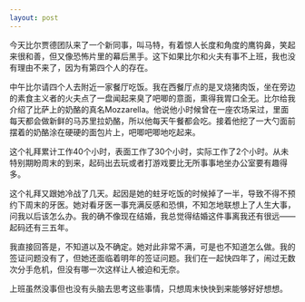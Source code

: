 ```yaml
---
layout: post
---
```

今天比尔贾德团队来了一个新同事，叫马特，有着惊人长度和角度的鹰钩鼻，笑起来很和善，但又像恐怖片里的幕后黑手。这下如果比尔和火夫有事不上班，我也没有理由不来了，因为有第四个人的存在。

中午比尔请四个人去附近一家餐厅吃饭。我在西餐厅点的是叉烧猪肉饭，坐在旁边的素食主义者的火夫点了一盘闻起来臭了吧唧的意面，熏得我胃口全无。比尔给我介绍了比萨上的奶酪的真名Mozzarella。他说他小时候曾在一座农场呆过，里面每天都会做新鲜的马苏里拉奶酪，所以他每天午餐都会吃。接着他挖了一大勺面前摆着的奶酪涂在硬硬的面包片上，吧唧吧唧地吃起来。

这个礼拜累计工作40个小时，表面工作了30个小时，实际工作了2个小时。从未特别期盼周末的到来，起码出去玩或者打游戏要比无所事事地坐办公室要有趣得多。

这个礼拜又跟她冷战了几天。起因是她的蛀牙吃饭的时候掉了一半，导致不得不预约下周末的牙医。她对看牙医一事充满反感和恐惧，不知怎地联想上了人生大事，问我以后该怎么办。我的确不像现在结婚，我总觉得结婚这件事离我还有很远——起码还有三五年。

我直接回答是，不知道以及不确定。她对此非常不满，可是也不知道怎么做。我的签证问题没有了，但她还面临着明年的签证问题。我们在一起快四年了，闹过无数次分手危机，但没有哪一次这样让人被迫和无奈。

上班虽然没事但也没有头脑去思考这些事情，只想周末快快到来能够好好想想。